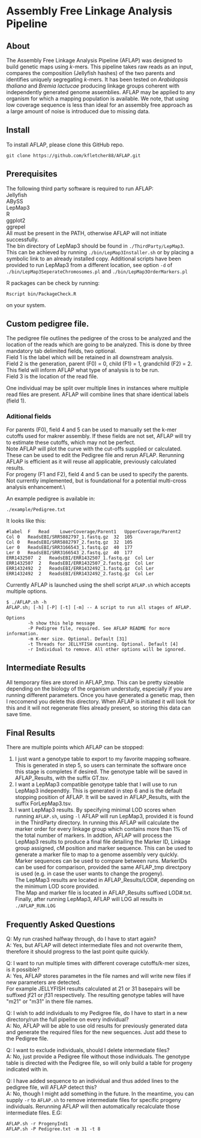 # Assembly Free Linkage Analysis Pipeline

## About

The Assembly Free Linkage Analysis Pipeline (AFLAP) was designed to build genetic maps using *k*-mers. This pipeline takes raw reads as an input, compares the composition (Jellyfish hashes) of the two parents and identifies uniquely segregating *k*-mers. It has been tested on *Arabidopsis thaliana* and *Bremia lactucae* producing linkage groups coherent with independently generated genome assemblies. AFLAP may be applied to any organism for which a mapping population is available. We note, that using low coverage sequence is less than ideal for an assembly free approach as a large amount of noise is introduced due to missing data.

## Install

To install AFLAP, please clone this GitHub repo. 
```
git clone https://github.com/kfletcher88/AFLAP.git
```

## Prerequisites

The following third party software is required to run AFLAP:\
Jellyfish\
ABySS\
LepMap3\
R\
ggplot2\
ggrepel\
All must be present in the PATH, otherwise AFLAP will not initiate successfully.\
The bin directory of LepMap3 should be found in `./ThirdParty/LepMap3`. This can be achieved by running `./bin/LepMap3Installer.sh` or by placing a symbolic link to an already installed copy. Additional scripts have been provided to run LepMap3 from a different location, see option `-d` of `./bin/LepMap3SeperateChromosomes.pl` and `./bin/LepMap3OrderMarkers.pl`

R packages can be check by running:
```
Rscript bin/PackageCheck.R
```
on your system.


## Custom pedigree file.
The pedigree file outlines the pedigree of the cross to be analyzed and the location of the reads which are going to be analyzed. This is done by three mandatory tab delimited fields, two optional.\
Field 1 is the label which will be retained in all downstream analysis.\
Field 2 is the generation, parent (F0) = 0, child (F1) = 1, grandchild (F2) = 2. This field will inform AFLAP what type of analysis is to be run.\
Field 3 is the location of the read file.

One individual may be split over multiple lines in instances where multiple read files are present. AFLAP will combine lines that share identical labels (field 1).

### Aditional fields
For parents (F0), field 4 and 5 can be used to manually set the k-mer cutoffs used for makrer assembly. If these fields are not set, AFLAP will try to estimate these cutoffs, which may not be perfect.\
Note AFLAP will plot the curve with the cut-offs supplied or calculated. These can be used to edit the Pedigree file and rerun AFLAP. Rerunning AFLAP is efficient as it will reuse all applicable, previously calculated results.\
For progeny (F1 and F2), field 4 and 5 can be used to specify the parents. Not currently implemented, but is foundational for a potential multi-cross analysis enhancement.\

An example pedigree is available in:
```
./example/Pedigree.txt
```

It looks like this:
```
#label	F	Read	LowerCoverage/Parent1	UpperCoverage/Parent2
Col	0	ReadsEBI/SRR5882797_1.fastq.gz	32	105
Col	0	ReadsEBI/SRR5882797_2.fastq.gz	32	105
Ler	0	ReadsEBI/SRR3166543_1.fastq.gz	40	177
Ler	0	ReadsEBI/SRR3166543_2.fastq.gz	40	177
ERR1432507	2	ReadsEBI/ERR1432507_1.fastq.gz	Col	Ler
ERR1432507	2	ReadsEBI/ERR1432507_2.fastq.gz	Col	Ler
ERR1432492	2	ReadsEBI/ERR1432492_1.fastq.gz	Col	Ler
ERR1432492	2	ReadsEBI/ERR1432492_2.fastq.gz	Col	Ler
```

Currently AFLAP is launched using the shell script `AFLAP.sh` which accepts multiple options. 

```
$ ./AFLAP.sh -h
AFLAP.sh; [-h] [-P] [-t] [-m] -- A script to run all stages of AFLAP.

Options
        -h show this help message
        -P Pedigree file, required. See AFLAP README for more information.
        -m K-mer size. Optional. Default [31]
        -t Threads for JELLYFISH counting. Optional. Default [4]
        -r Individual to remove. All other options will be ignored.
```

## Intermediate Results

All temporary files are stored in AFLAP_tmp. This can be pretty sizeable depending on the biology of the organism understudy, especially if you are running different parameters. Once you have generated a genetic map, then I reccomend you delete this directory. When AFLAP is initiated it will look for this and it will not regenerate files already present, so storing this data can save time.

## Final Results

There are multiple points which AFLAP can be stopped:
1. I just want a genotype table to export to my favorite mapping software. This is generated in step 5, so users can terminate the software once this stage is completes if desired. The genotype table will be saved in AFLAP_Results, with the suffix GT.tsv.
2. I want a LepMap3 compatible genotype table that I will use to run LepMap3 independtly. This is generated in step 6 and is the default stopping position of AFLAP. It will be saved in AFLAP_Results, with the suffix ForLepMap3.tsv.
3. I want LepMap3 results. By specifying minimal LOD scores when running `AFLAP.sh`, using `-l` AFLAP will run LepMap3, provided it is found in the ThirdParty directory. In running this AFLAP will calculate the marker order for every linkage group which contains more than 1% of the total number of markers. In addtion, AFLAP will process the LepMap3 results to produce a final file detailing the Marker ID, Linkage group assigned, cM position and marker sequence. This can be used to generate a marker file to map to a genome assembly very quickly. Marker sequences can be used to compare between runs. MarkerIDs can be used for comparison, provided the same AFLAP_tmp directpory is used (e.g. in case the user wants to change the progeny).\
The LepMap3 results are located in AFLAP_Results/LOD#, depending on the minimum LOD score provided.\
The Map and marker file is located in AFLAP_Results suffixed LOD#.txt.
Finally, after running LepMap3, AFLAP will LOG all results in `./AFLAP_RUN.LOG`

## Frequently Asked Questions
Q: My run crashed halfway through, do I have to start again?\
A: Yes, but AFLAP will detect intermediate files and not overwrite them, therefore it should progress to the last point quite quickly.


Q: I want to run multiple times with different coverage cutoffs/k-mer sizes, is it possible?\
A: Yes, AFLAP stores parametes in the file names and will write new files if new parameters are detected.\
For example JELLYFISH results calculated at 21 or 31 basepairs will be suffixed jf21 or jf31 respectively. The resulting genotype tables will have "m21" or "m31" in there file names.


Q: I wish to add individuals to my Pedigree file, do I have to start in a new directory/run the full pipeline on every individual?\
A: No, AFLAP will be able to use old results for previously generated data and generate the required files for the new sequences. Just add these to the Pedigree file.


Q: I want to exclude individuals, should I delete intermediate files?\
A: No, just provide a Pedigree file without those individuals. The genotype table is directed with the Pedigree file, so will only build a table for progeny indicated with in.


Q: I have added sequence to an individual and thus added lines to the pedigree file, will AFLAP detect this?\
A: No, though I might add something in the future. In the meantime, you can supply `-r` to `AFLAP.sh` to remove intermediate files for specific progeny individuals. Rerunning AFLAP will then automatically recalculate those intermediate files. E.G:
```
AFLAP.sh -r ProgenyInd1
AFLAP.sh -P Pedigree.txt -m 31 -t 8
``` 
